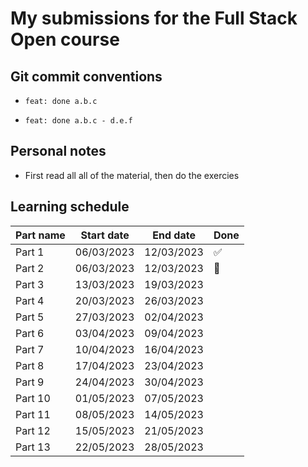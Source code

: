 # My submissions for the Full Stack Open course

## Git commit conventions

- `feat: done a.b.c`

- `feat: done a.b.c - d.e.f`

## Personal notes

- First read all all of the material, then do the exercies

## Learning schedule

| Part name | Start date | End date   | Done |
| --------- | ---------- | ---------- | ---- |
| Part 1    | 06/03/2023 | 12/03/2023 | ✅   |
| Part 2    | 06/03/2023 | 12/03/2023 | 🚧   |
| Part 3    | 13/03/2023 | 19/03/2023 |      |
| Part 4    | 20/03/2023 | 26/03/2023 |      |
| Part 5    | 27/03/2023 | 02/04/2023 |      |
| Part 6    | 03/04/2023 | 09/04/2023 |      |
| Part 7    | 10/04/2023 | 16/04/2023 |      |
| Part 8    | 17/04/2023 | 23/04/2023 |      |
| Part 9    | 24/04/2023 | 30/04/2023 |      |
| Part 10   | 01/05/2023 | 07/05/2023 |      |
| Part 11   | 08/05/2023 | 14/05/2023 |      |
| Part 12   | 15/05/2023 | 21/05/2023 |      |
| Part 13   | 22/05/2023 | 28/05/2023 |      |
